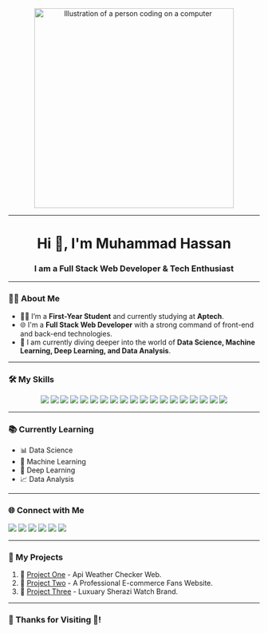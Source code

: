 <div align="center">
  <img src="https://raw.githubusercontent.com/MicaelliMedeiros/micaellimedeiros/master/image/computer-illustration.png" alt="Illustration of a person coding on a computer" width="400"/>
</div>
<hr>
<h1 align="center">Hi 👋, I'm Muhammad Hassan</h1>
<h3 align="center">I am a Full Stack Web Developer & Tech Enthusiast</h3>

---

### 👨‍🎓 About Me

- 🧑‍💻 I’m a **First-Year Student** and currently studying at **Aptech**.
- 🌐 I'm a **Full Stack Web Developer** with a strong command of front-end and back-end technologies.
- 🚀 I am currently diving deeper into the world of **Data Science, Machine Learning, Deep Learning, and Data Analysis**.

---

### 🛠️ My Skills

<p align="center">
  <img src="https://img.shields.io/badge/HTML5-E34F26?style=for-the-badge&logo=html5&logoColor=white"/>
  <img src="https://img.shields.io/badge/CSS3-1572B6?style=for-the-badge&logo=css3&logoColor=white"/>
  <img src="https://img.shields.io/badge/JavaScript-ES6-F7DF1E?style=for-the-badge&logo=javascript&logoColor=black"/>
  <img src="https://img.shields.io/badge/jQuery-0769AD?style=for-the-badge&logo=jquery&logoColor=white"/>
  <img src="https://img.shields.io/badge/Bootstrap-7952B3?style=for-the-badge&logo=bootstrap&logoColor=white"/>
  <img src="https://img.shields.io/badge/SEO-00C853?style=for-the-badge&logo=google&logoColor=white"/>
  <img src="https://img.shields.io/badge/Hosting-4285F4?style=for-the-badge&logo=vercel&logoColor=white"/>
  <img src="https://img.shields.io/badge/Figma-F24E1E?style=for-the-badge&logo=figma&logoColor=white"/>
  <img src="https://img.shields.io/badge/Git-F05032?style=for-the-badge&logo=git&logoColor=white"/>
  <img src="https://img.shields.io/badge/GitHub-181717?style=for-the-badge&logo=github&logoColor=white"/>
  <img src="https://img.shields.io/badge/JSON-000000?style=for-the-badge&logo=json&logoColor=white"/>
  <img src="https://img.shields.io/badge/API-009688?style=for-the-badge&logo=postman&logoColor=white"/>
  <img src="https://img.shields.io/badge/WordPress-21759B?style=for-the-badge&logo=wordpress&logoColor=white"/>
  <img src="https://img.shields.io/badge/CMS-FF5722?style=for-the-badge&logo=drupal&logoColor=white"/>
  <img src="https://img.shields.io/badge/MySQL-4479A1?style=for-the-badge&logo=mysql&logoColor=white"/>
  <img src="https://img.shields.io/badge/PHP-777BB4?style=for-the-badge&logo=php&logoColor=white"/>
  <img src="https://img.shields.io/badge/Laravel-FF2D20?style=for-the-badge&logo=laravel&logoColor=white"/>
  <img src="https://img.shields.io/badge/Editing-Videos%20&%20Photos-blueviolet?style=for-the-badge"/>
  <img src="https://img.shields.io/badge/MS_Office-D83B01?style=for-the-badge&logo=microsoft-office&logoColor=white"/>
</p>

---

### 📚 Currently Learning

- 📊 Data Science
- 🤖 Machine Learning
- 🧠 Deep Learning
- 📈 Data Analysis

---

### 🌐 Connect with Me

<p align="left">
  <a href="https://www.instagram.com/sheraziofficial0/" target="_blank"><img src="https://img.shields.io/badge/Instagram-E4405F?style=for-the-badge&logo=instagram&logoColor=white"/></a>
  <a href="https://www.facebook.com/hassan.aslam.60964" target="_blank"><img src="https://img.shields.io/badge/Facebook-1877F2?style=for-the-badge&logo=facebook&logoColor=white"/></a>
  <a href="https://www.linkedin.com/in/hassan-sherazi-67559834a/" target="_blank"><img src="https://img.shields.io/badge/LinkedIn-0A66C2?style=for-the-badge&logo=linkedin&logoColor=white"/></a>
  <a href="https://tiktok.com/@hassanaslam42" target="_blank"><img src="https://img.shields.io/badge/TikTok-000000?style=for-the-badge&logo=tiktok&logoColor=white"/></a>
  <a href="mailto:mhassansherazi152@gmail.com" target="_blank"><img src="https://img.shields.io/badge/Gmail-D14836?style=for-the-badge&logo=gmail&logoColor=white"/></a>
  <a href="https://github.com/MHassanDeveloper" target="_blank"><img src="https://img.shields.io/badge/GitHub-100000?style=for-the-badge&logo=github&logoColor=white"/></a>
</p>

---

### 💼 My Projects

1. 🔗 [Project One](https://github.com/MHassanDeveloper/Weather-Checker) - Api Weather Checker Web.
2. 🔗 [Project Two](https://github.com/MHassanDeveloper/Xpert-Fans) - A Professional E-commerce Fans Website.
3. 🔗 [Project Three](https://github.com/MHassanDeveloper/Sherazi-Watch) - Luxuary Sherazi Watch Brand.

---

### 🌟 Thanks for Visiting 🥰!
